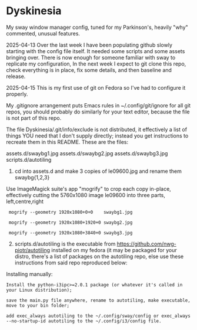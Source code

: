 # Dyskinesia

My sway window manager config, tuned for my Parkinson's, heavily "why" commented, unusual features.

2025-04-13 Over the last week I have been populating github slowly starting with the config file itself. It needed some scripts and some assets bringing over. There is now enough for someone familiar with sway to replicate my configuration, In the next week I expect to git clone this repo, check everything is in place, fix some details, and then baseline and release.

2025-04-15 This is my first use of git on Fedora so I've had to configure it properly.

My .gitignore arrangement puts Emacs rules in ~/.config/git/ignore for all git repos, you should probably do similarly for your text editor, because the file is not part of this repo.

The file Dyskinesia/.git/info/exclude is not distributed, it effectively a list of things YOU need that I don't supply directly; instead you get instructions to recreate them in this README. These are the files:

assets.d/swaybg1.jpg
assets.d/swaybg2.jpg
assets.d/swaybg3.jpg
scripts.d/autotiling

1) cd into assets.d and make 3 copies of le09600.jpg and rename them swaybg{1,2,3}

Use ImageMagick suite's app "mogrify" to crop each copy in-place, effectively cutting the 5760x1080 image le09600 into three parts, left,centre,right

     mogrify --geometry 1920x1080+0+0    swaybg1.jpg

     mogrify --geometry 1920x1080+1920+0 swaybg2.jpg

     mogrify --geometry 1920x1080+3840+0 swaybg3.jpg

2) scripts.d/autotiling is the executable from https://github.com/nwg-piotr/autotiling installed on my fedora (it may be packaged for your distro, there's a list of packages on the autotiling repo, else use these instructions from said repo reproduced below:

Installing manually:

    Install the python-i3ipc>=2.0.1 package (or whatever it's called in your Linux distribution);
    
    save the main.py file anywhere, rename to autotiling, make executable, move to your bin folder;
    
    add exec_always autotiling to the ~/.config/sway/config or exec_always --no-startup-id autotiling to the ~/.config/i3/config file.

